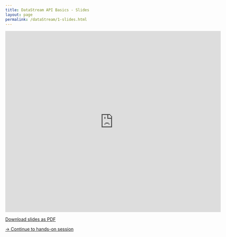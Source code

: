 ```yaml
---
title: DataStream API Basics - Slides
layout: page
permalink: /dataStream/1-slides.html
---
```


<iframe src="https://www.slideshare.net/slideshow/embed_code/key/hzjfiRCV5kf4YA" width="680" height="571" frameborder="0" marginwidth="0" marginheight="0" scrolling="no"></iframe>

[Download slides as PDF]({{site.baseurl}}/slides/flink_stream_basics.pdf)

[-> Continue to hands-on session]({{site.baseurl}}/dataStream/1-handsOn.html)